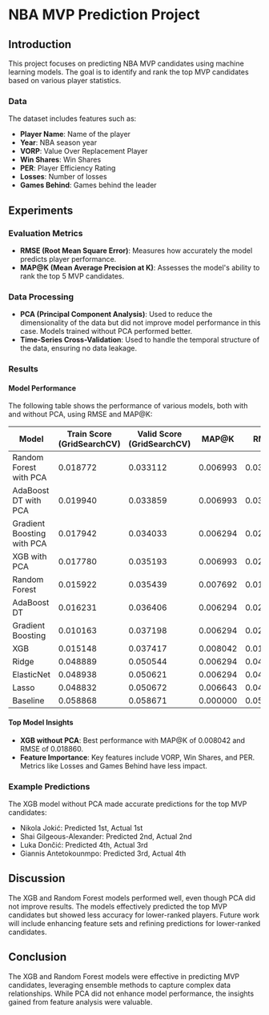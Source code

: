 # NBA MVP Prediction Project

## Introduction

This project focuses on predicting NBA MVP candidates using machine learning models. The goal is to identify and rank the top MVP candidates based on various player statistics.

### Data

The dataset includes features such as:
- **Player Name**: Name of the player
- **Year**: NBA season year
- **VORP**: Value Over Replacement Player
- **Win Shares**: Win Shares
- **PER**: Player Efficiency Rating
- **Losses**: Number of losses
- **Games Behind**: Games behind the leader

## Experiments

### Evaluation Metrics

- **RMSE (Root Mean Square Error)**: Measures how accurately the model predicts player performance.
- **MAP@K (Mean Average Precision at K)**: Assesses the model's ability to rank the top 5 MVP candidates.

### Data Processing

- **PCA (Principal Component Analysis)**: Used to reduce the dimensionality of the data but did not improve model performance in this case. Models trained without PCA performed better.
- **Time-Series Cross-Validation**: Used to handle the temporal structure of the data, ensuring no data leakage.

### Results

#### Model Performance

The following table shows the performance of various models, both with and without PCA, using RMSE and MAP@K:

| Model                        | Train Score (GridSearchCV) | Valid Score (GridSearchCV) | MAP@K  | RMSE   |
|------------------------------|----------------------------|----------------------------|--------|--------|
| Random Forest with PCA       | 0.018772                   | 0.033112                   | 0.006993| 0.030149|
| AdaBoost DT with PCA         | 0.019940                   | 0.033859                   | 0.006993| 0.031851|
| Gradient Boosting with PCA   | 0.017942                   | 0.034033                   | 0.006294| 0.029389|
| XGB with PCA                 | 0.017780                   | 0.035193                   | 0.006993| 0.023138|
| Random Forest                | 0.015922                   | 0.035439                   | 0.007692| 0.018517|
| AdaBoost DT                  | 0.016231                   | 0.036406                   | 0.006294| 0.023484|
| Gradient Boosting            | 0.010163                   | 0.037198                   | 0.006294| 0.029389|
| XGB                          | 0.015148                   | 0.037417                   | 0.008042| 0.018860|
| Ridge                        | 0.048889                   | 0.050544                   | 0.006294| 0.044986|
| ElasticNet                   | 0.048938                   | 0.050621                   | 0.006294| 0.045019|
| Lasso                        | 0.048832                   | 0.050672                   | 0.006643| 0.045063|
| Baseline                     | 0.058868                   | 0.058671                   | 0.000000| 0.054093|

#### Top Model Insights

- **XGB without PCA**: Best performance with MAP@K of 0.008042 and RMSE of 0.018860.
- **Feature Importance**: Key features include VORP, Win Shares, and PER. Metrics like Losses and Games Behind have less impact.

### Example Predictions

The XGB model without PCA made accurate predictions for the top MVP candidates:

- Nikola Jokić: Predicted 1st, Actual 1st
- Shai Gilgeous-Alexander: Predicted 2nd, Actual 2nd
- Luka Dončić: Predicted 4th, Actual 3rd
- Giannis Antetokounmpo: Predicted 3rd, Actual 4th

## Discussion

The XGB and Random Forest models performed well, even though PCA did not improve results. The models effectively predicted the top MVP candidates but showed less accuracy for lower-ranked players. Future work will include enhancing feature sets and refining predictions for lower-ranked candidates.

## Conclusion

The XGB and Random Forest models were effective in predicting MVP candidates, leveraging ensemble methods to capture complex data relationships. While PCA did not enhance model performance, the insights gained from feature analysis were valuable.
